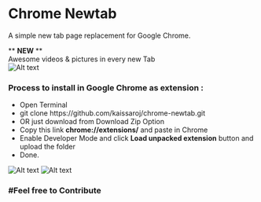 # Chrome Newtab
A simple new tab page replacement for Google Chrome.


** **NEW** **
<br>
Awesome videos & pictures in every new Tab
<br>
![Alt text](https://im2.ezgif.com/tmp/ezgif-2-9ca4c97b2527.gif "Screen  Shot 3")


<h3>Process to install in Google Chrome as extension : </h3>
<ul>
<li> Open Terminal</li>
<li> git clone https://github.com/kaissaroj/chrome-newtab.git </li>
<li> OR just download from Download Zip Option </li>
<li>Copy this link  <strong>chrome://extensions/</strong> and paste in Chrome</li>
<li>Enable Developer Mode and click <strong>Load unpacked extension</strong> button and upload the folder</li>
<li>Done.</li>
</ul>


![Alt text](https://i.imgflip.com/2ltm3v.jpg "Screen  Shot 1")
![Alt text](https://i.imgflip.com/2ltm22.jpg "Screen  Shot 2")

<h3>#Feel free to Contribute<h3>
